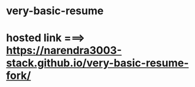 # very-basic-resume
# hosted link ===> https://narendra3003-stack.github.io/very-basic-resume-fork/
